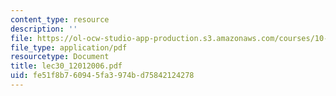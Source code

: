 ```yaml
---
content_type: resource
description: ''
file: https://ol-ocw-studio-app-production.s3.amazonaws.com/courses/10-569-synthesis-of-polymers-fall-2006/fe51f8b760945fa3974bd75842124278_lec30_12012006.pdf
file_type: application/pdf
resourcetype: Document
title: lec30_12012006.pdf
uid: fe51f8b7-6094-5fa3-974b-d75842124278
---
```

